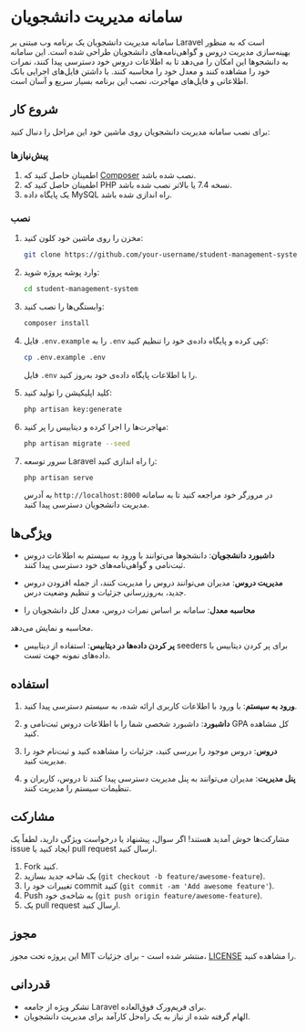 # سامانه مدیریت دانشجویان

سامانه مدیریت دانشجویان یک برنامه وب مبتنی بر Laravel است که به منظور بهینه‌سازی مدیریت دروس و گواهی‌نامه‌های دانشجویان طراحی شده است. این سامانه به دانشجوها این امکان را می‌دهد تا به اطلاعات دروس خود دسترسی پیدا کنند، نمرات خود را مشاهده کنند و معدل خود را محاسبه کنند. با داشتن فایل‌های اجرایی بانک اطلاعاتی و فایل‌های مهاجرت، نصب این برنامه بسیار سریع و آسان است.

## شروع کار

برای نصب سامانه مدیریت دانشجویان روی ماشین خود این مراحل را دنبال کنید:

### پیش‌نیازها

1. اطمینان حاصل کنید که [Composer](https://getcomposer.org/) نصب شده باشد.
2. اطمینان حاصل کنید که PHP نسخه 7.4 یا بالاتر نصب شده باشد.
3. یک پایگاه داده MySQL راه اندازی شده باشد.

### نصب

1. مخزن را روی ماشین خود کلون کنید:

   ```bash
   git clone https://github.com/your-username/student-management-system.git
   ```

2. وارد پوشه پروژه شوید:

   ```bash
   cd student-management-system
   ```

3. وابستگی‌ها را نصب کنید:

   ```bash
   composer install
   ```

4. فایل `.env.example` را به `.env` کپی کرده و پایگاه داده‌ی خود را تنظیم کنید:

   ```bash
   cp .env.example .env
   ```

   فایل `.env` را با اطلاعات پایگاه داده‌ی خود به‌روز کنید.

5. کلید اپلیکیشن را تولید کنید:

   ```bash
   php artisan key:generate
   ```

6. مهاجرت‌ها را اجرا کرده و دیتابیس را پر کنید:

   ```bash
   php artisan migrate --seed
   ```

7. سرور توسعه Laravel را راه اندازی کنید:

   ```bash
   php artisan serve
   ```

   به آدرس `http://localhost:8000` در مرورگر خود مراجعه کنید تا به سامانه مدیریت دانشجویان دسترسی پیدا کنید.

## ویژگی‌ها

- **داشبورد دانشجویان**: دانشجوها می‌توانند با ورود به سیستم به اطلاعات دروس ثبت‌نامی و گواهی‌نامه‌های خود دسترسی پیدا کنند.

- **مدیریت دروس**: مدیران می‌توانند دروس را مدیریت کنند، از جمله افزودن دروس جدید، به‌روزرسانی جزئیات و تنظیم وضعیت درس.

- **محاسبه معدل**: سامانه بر اساس نمرات دروس، معدل کل دانشجویان را

 محاسبه و نمایش می‌دهد.

- **پر کردن داده‌ها در دیتابیس**: استفاده از دیتابیس seeders برای پر کردن دیتابیس با داده‌های نمونه جهت تست.

## استفاده

1. **ورود به سیستم**: با ورود با اطلاعات کاربری ارائه شده، به سیستم دسترسی پیدا کنید.

2. **داشبورد**: داشبورد شخصی شما را با اطلاعات دروس ثبت‌نامی و GPA کل مشاهده کنید.

3. **دروس**: دروس موجود را بررسی کنید، جزئیات را مشاهده کنید و ثبت‌نام خود را مدیریت کنید.

4. **پنل مدیریت**: مدیران می‌توانند به پنل مدیریت دسترسی پیدا کنند تا دروس، کاربران و تنظیمات سیستم را مدیریت کنند.

## مشارکت

مشارکت‌ها خوش آمدید هستند! اگر سوال، پیشنهاد یا درخواست ویژگی دارید، لطفاً یک issue ایجاد کنید یا pull request ارسال کنید.

1. Fork کنید.
2. یک شاخه جدید بسازید (`git checkout -b feature/awesome-feature`).
3. تغییرات خود را commit کنید (`git commit -am 'Add awesome feature'`).
4. Push به شاخه‌ی خود (`git push origin feature/awesome-feature`).
5. یک pull request ارسال کنید.

## مجوز

این پروژه تحت مجوز MIT منتشر شده است - برای جزئیات، [LICENSE](LICENSE) را مشاهده کنید.

## قدردانی

- تشکر ویژه از جامعه Laravel برای فریم‌ورک فوق‌العاده.
- الهام گرفته شده از نیاز به یک راه‌حل کارآمد برای مدیریت دانشجویان.
